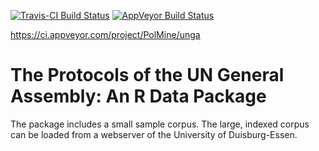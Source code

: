 [![Travis-CI Build Status](https://api.travis-ci.org/PolMine/unga.svg?branch=master)](https://travis-ci.org/PolMine/unga)
[![AppVeyor Build Status](https://https://ci.appveyor.com/project/PolMine/unga?branch=master&svg=true)](https://ci.appveyor.com/project/PolMine/unga)


https://ci.appveyor.com/project/PolMine/unga

# The Protocols of the UN General Assembly: An R Data Package

The package includes a small sample corpus. The large, indexed corpus can be loaded from a webserver of the University of Duisburg-Essen.
